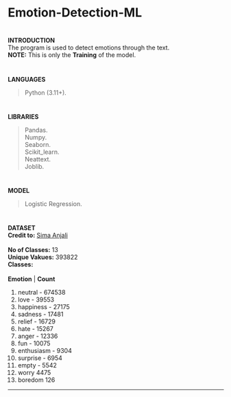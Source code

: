 # Emotion-Detection-ML
#
**INTRODUCTION<br>**
The program is used to detect emotions through the text.<br>
**NOTE:** This is only the **Training** of the model.
#
**LANGUAGES**
> Python (3.11+).
#
**LIBRARIES**
> Pandas.<br>
> Numpy.<br>
> Seaborn.<br>
> Scikit_learn.<br>
> Neattext.<br>
> Joblib.<br>
#
**MODEL**
> Logistic Regression.
#
**DATASET<br>**
<b>Credit to:</b>
<a href="https://www.kaggle.com/datasets/simaanjali/emotion-analysis-based-on-text"> Sima Anjali </a><br><br>
<b>No of Classes:</b> 13<br>
<b>Unique Vakues:</b> 393822<br>
<b>Classes:</b> <br><br>
<b>Emotion</b>    | <b>Count</b><br>
 1. neutral    - 674538<br>
 2. love       - 39553<br>
 3. happiness  - 27175<br>
 4. sadness    - 17481<br>
 5. relief     - 16729<br>
 6. hate       - 15267<br>
 7. anger      - 12336<br>
 8. fun        - 10075<br>
 9. enthusiasm - 9304<br>
10. surprise   - 6954<br>
11. empty - 5542<br>
12. worry           4475<br>
13. boredom          126<br>
<hr>
